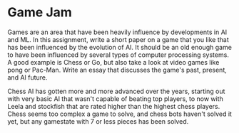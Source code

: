# Game Jam

Games are an area that have been heavily influence by developments in AI and ML. In this assignment, write a short paper on a game that you like that has been influenced by the evolution of AI. It should be an old enough game to have been influenced by several types of computer processing systems. A good example is Chess or Go, but also take a look at video games like pong or Pac-Man. Write an essay that discusses the game's past, present, and AI future.

Chess AI has gotten more and more advanced over the years, starting out with very basic AI that wasn't capable of beating top players, to now with Leela and stockfish that are rated higher than the highest chess players. Chess seems too complex a game to solve, and chess bots haven't solved it yet, but any gamestate with 7 or less pieces has been solved.
